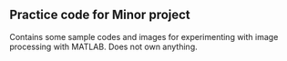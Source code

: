 ## Practice code for Minor project

Contains some sample codes and images for experimenting with image processing with MATLAB. Does not own anything.